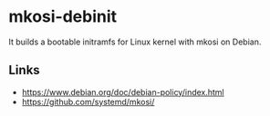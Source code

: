 # mkosi-debinit

It builds a bootable initramfs for Linux kernel with mkosi on Debian.

## Links

- <https://www.debian.org/doc/debian-policy/index.html>
- <https://github.com/systemd/mkosi/>
